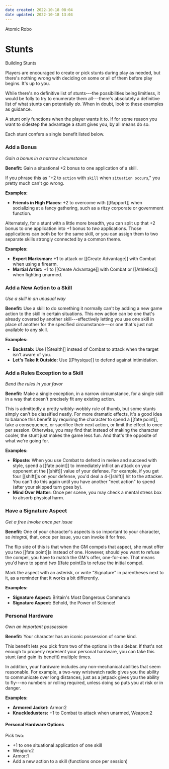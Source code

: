 ```yaml
---
date created: 2022-10-18 08:04
date updated: 2022-10-18 13:04
---
```


Atomic Robo

# Stunts

Building Stunts

Players are encouraged to create or pick stunts during play as needed, but there's nothing wrong with deciding on some or all of them before play begins. It's up to you.

While there's no definitive list of stunts---the possibilities being limitless, it would be folly to try to enumerate them all---there's absolutely a definitive list of what stunts can potentially _do_. When in doubt, look to these examples as guidance.

A stunt only functions when the player wants it to. If for some reason you want to sidestep the advantage a stunt gives you, by all means do so.

Each stunt confers a single benefit listed below.

### Add a Bonus

_Gain a bonus in a narrow circumstance_

**Benefit:** Gain a situational +2 bonus to one application of a skill.

If you phrase this as "+2 to `action` with `skill` when `situation occurs`," you pretty much can't go wrong.

**Examples:**

- **Friends in High Places:** +2 to overcome with [[Rapport]] when socializing at a fancy gathering, such as a ritzy corporate or government function.

Alternately, for a stunt with a little more breadth, you can split up that +2 bonus to one application into +1 bonus to _two_ applications. Those applications can both be for the same skill, or you can assign them to two separate skills strongly connected by a common theme.

**Examples:**

- **Expert Marksman:** +1 to attack or [[Create Advantage]] with Combat when using a firearm.
- **Martial Artist:** +1 to [[Create Advantage]] with Combat or [[Athletics]] when fighting unarmed.

### Add a New Action to a Skill

_Use a skill in an unusual way_

**Benefit:** Use a skill to do something it normally can't by adding a new game action to the skill in certain situations. This new action can be one that's already covered by another skill---effectively letting you use one skill in place of another for the specified circumstance---or one that's just not available to any skill.

**Examples:**

- **Backstab:** Use [[Stealth]] instead of Combat to attack when the target isn't aware of you.
- **Let's Take It Outside:** Use [[Physique]] to defend against intimidation.

### Add a Rules Exception to a Skill

_Bend the rules in your favor_

**Benefit:** Make a single exception, in a narrow circumstance, for a single skill in a way that doesn't precisely fit any existing action.

This is admittedly a pretty wibbly-wobbly rule of thumb, but some stunts simply can't be classified neatly. For more dramatic effects, it's a good idea to balance this benefit by requiring the character to spend a [[fate point]], take a consequence, or sacrifice their next action, or limit the effect to once per session. Otherwise, you may find that instead of making the character cooler, the stunt just makes the game less fun. And that's the opposite of what we're going for.

**Examples:**

- **Riposte:** When you use Combat to defend in melee and succeed with style, spend a [[fate point]] to immediately inflict an attack on your opponent at the [[shift]] value of your defense. For example, if you get four [[shift]]s on your defense, you'd deal a 4-[[shift]] hit to the attacker. You can't do this again until you have another "next action" to spend (after your skipped turn goes by).
- **Mind Over Matter:** Once per scene, you may check a mental stress box to absorb physical harm.

### Have a Signature Aspect

_Get a free invoke once per issue_

**Benefit:** One of your character's aspects is so important to your character, so _integral_, that, once per issue, you can invoke it for free.

The flip side of this is that when the GM compels that aspect, she must offer you two [[fate point]]s instead of one. However, should you want to refuse the compel, you have to match the GM's offer, one-for-one. That means you'd have to spend _two_ [[fate point]]s to refuse the initial compel.

Mark the aspect with an asterisk, or write "Signature" in parentheses next to it, as a reminder that it works a bit differently.

**Examples:**

- **Signature Aspect:** Britain's Most Dangerous Commando
- **Signature Aspect:** Behold, the Power of Science!

### Personal Hardware

_Own an important possession_

**Benefit:** Your character has an iconic possession of some kind.

This benefit lets you pick from two of the options in the sidebar. If that's not enough to properly represent your personal hardware, you can take this stunt (and gain its benefit) multiple times.

In addition, your hardware includes any non-mechanical abilities that seem reasonable. For example, a two-way wristwatch radio gives you the ability to communicate over long distances, just as a jetpack gives you the ability to fly---no numbers or rolling required, unless doing so puts you at risk or in danger.

**Examples:**

- **Armored Jacket:** Armor:2
- **Knuckledusters:** +1 to Combat to attack when unarmed, Weapon:2

#### Personal Hardware Options

Pick two:

- +1 to one situational application of one skill
- Weapon:2
- Armor:1
- Add a new action to a skill (functions once per session)
